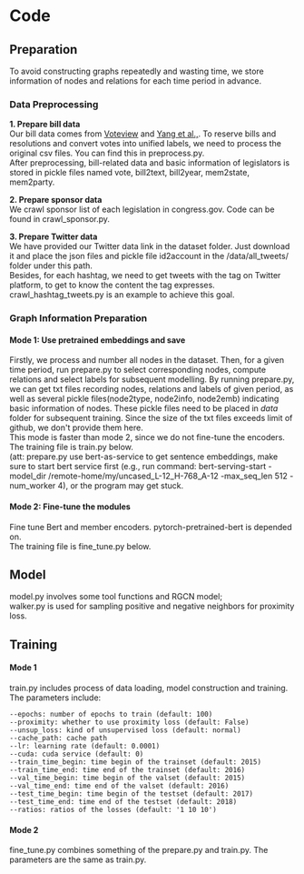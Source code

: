 # Code 

## Preparation
To avoid constructing graphs repeatedly and wasting time, we store information of nodes and relations for each time period in advance. 
### Data Preprocessing
**1. Prepare bill data**  
Our bill data comes from [Voteview](https://voteview.com/data) and [Yang et al.,](http://www.sdspeople.fudan.edu.cn/zywei/data/fudan-USRollCall.zip). To reserve bills and resolutions and convert votes into unified labels, we need to process the original csv files. You can find this in preprocess.py.  
After preprocessing, bill-related data and basic information of legislators is stored in pickle files named vote, bill2text, bill2year, mem2state, mem2party.

**2. Prepare sponsor data**  
We crawl sponsor list of each legislation in congress.gov. Code can be found in crawl_sponsor.py.  

**3. Prepare Twitter data**  
We have provided our Twitter data link in the dataset folder. Just download it and place the json files and pickle file id2account in the /data/all_tweets/ folder under this path.  
Besides, for each hashtag, we need to get tweets with the tag on Twitter platform, to get to know the content the tag expresses. crawl_hashtag_tweets.py is an example to achieve this goal.

### Graph Information Preparation  
#### Mode 1: Use pretrained embeddings and save
Firstly, we process and number all nodes in the dataset. Then, for a given time period, run prepare.py to select corresponding nodes, compute relations and select labels for subsequent modelling. By running prepare.py, we can get txt files recording nodes, relations and labels of given period, as well as several pickle files(node2type, node2info, node2emb) indicating basic information of nodes. These pickle files need to be placed in *data* folder for subsequent training. Since the size of the txt files exceeds limit of github, we don't provide them here.  
This mode is faster than mode 2, since we do not fine-tune the encoders.  
The training file is train.py below.  
(att: prepare.py use bert-as-service to get sentence embeddings, make sure to start bert service first (e.g., run command: bert-serving-start -model_dir /remote-home/my/uncased_L-12_H-768_A-12 -max_seq_len 512 -num_worker 4), or the program may get stuck.

#### Mode 2: Fine-tune the modules 
Fine tune Bert and member encoders. pytorch-pretrained-bert is depended on.  
The training file is fine_tune.py below. 

## Model
model.py involves some tool functions and RGCN model;   
walker.py is used for sampling positive and negative neighbors for proximity loss.


## Training
#### Mode 1
train.py includes process of data loading, model construction and training. The parameters include:  
```
--epochs: number of epochs to train (default: 100)  
--proximity: whether to use proximity loss (default: False)
--unsup_loss: kind of unsupervised loss (default: normal)  
--cache_path: cache path  
--lr: learning rate (default: 0.0001)
--cuda: cuda service (default: 0)
--train_time_begin: time begin of the trainset (default: 2015)
--train_time_end: time end of the trainset (default: 2016)
--val_time_begin: time begin of the valset (default: 2015)
--val_time_end: time end of the valset (default: 2016)
--test_time_begin: time begin of the testset (default: 2017)
--test_time_end: time end of the testset (default: 2018)
--ratios: ratios of the losses (default: '1 10 10')
```
#### Mode 2
fine_tune.py combines something of the prepare.py and train.py. The parameters are the same as train.py.
